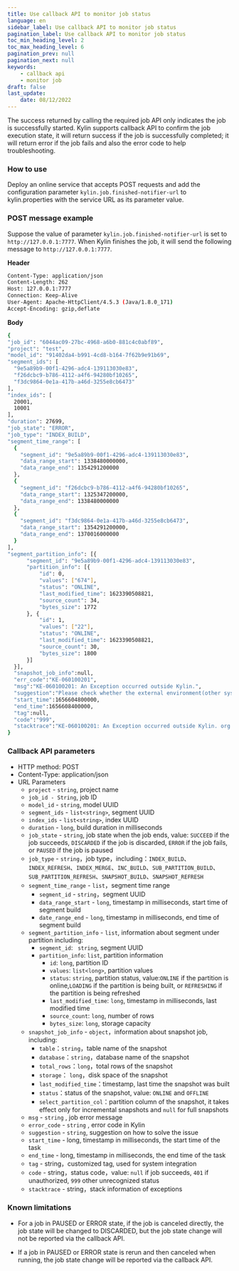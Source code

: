 ```yaml
---
title: Use callback API to monitor job status
language: en
sidebar_label: Use callback API to monitor job status
pagination_label: Use callback API to monitor job status
toc_min_heading_level: 2
toc_max_heading_level: 6
pagination_prev: null
pagination_next: null
keywords:
    - callback api
    - monitor job
draft: false 
last_update: 
    date: 08/12/2022
---
```


The success returned by calling the required job API only indicates the job is successfully started. Kylin supports callback API to confirm the job execution state, it will return success if the job is successfully completed; it will return error if the job fails and also the error code to help troubleshooting. 

### How to use 

Deploy an online service that accepts POST requests and add the configuration parameter `kylin.job.finished-notifier-url` to kylin.properties with the service URL as its parameter value.

### POST message example 

Suppose the value of parameter `kylin.job.finished-notifier-url` is set to `http://127.0.0.1:7777`. When Kylin finishes the job, it will send the following message to `http://127.0.0.1:7777`. 

**Header**

```sh
Content-Type: application/json
Content-Length: 262
Host: 127.0.0.1:7777
Connection: Keep-Alive
User-Agent: Apache-HttpClient/4.5.3 (Java/1.8.0_171)
Accept-Encoding: gzip,deflate
```

**Body**

```sh
{
"job_id": "6044ac09-27bc-4968-a6b0-881c4c0abf89",
"project": "test",
"model_id": "91402da4-b991-4cd8-b164-7f62b9e91b69",
"segment_ids": [
  "9e5a89b9-00f1-4296-adc4-139113030e83",
  "f26dcbc9-b786-4112-a4f6-94280bf10265",
  "f3dc9864-0e1a-417b-a46d-3255e8cb6473"
],
"index_ids": [
  20001,
  10001
],
"duration": 27699,
"job_state": "ERROR",
"job_type": "INDEX_BUILD",
"segment_time_range": [
  {
    "segment_id": "9e5a89b9-00f1-4296-adc4-139113030e83",
    "data_range_start": 1338480000000,
    "data_range_end": 1354291200000
  },
  {
    "segment_id": "f26dcbc9-b786-4112-a4f6-94280bf10265",
    "data_range_start": 1325347200000,
    "data_range_end": 1338480000000
  },
  {
    "segment_id": "f3dc9864-0e1a-417b-a46d-3255e8cb6473",
    "data_range_start": 1354291200000,
    "data_range_end": 1370016000000
  }
],
"segment_partition_info": [{
      "segment_id": "9e5a89b9-00f1-4296-adc4-139113030e83",
      "partition_info": [{
          "id": 0,
          "values": ["674"],
          "status": "ONLINE",
          "last_modified_time": 1623390508821,
          "source_count": 34,
          "bytes_size": 1772
      }, {
          "id": 1,
          "values": ["22"],
          "status": "ONLINE",
          "last_modified_time": 1623390508821,
          "source_count": 30,
          "bytes_size": 1800
      }]
  }],
  "snapshot_job_info":null,
  "err_code":"KE-060100201",
  "msg":"KE-060100201: An Exception occurred outside Kylin.",
  "suggestion":"Please check whether the external environment(other systems, components, etc.) is normal.",
  "start_time":1656604800000,
  "end_time":1656608400000,
  "tag":null,
  "code":"999",
  "stacktrace":"KE-060100201: An Exception occurred outside Kylin. org.apache...."
}
```

### Callback API parameters 

- HTTP method: POST
- Content-Type: application/json
- URL Parameters
  - `project` - `string`, project name
  - `job_id - String`, job ID  
  - `model_id` - `string`, model UUID 
  - `segment_ids` - `list<string>`, segment UUID
  - `index_ids` - `list<string>`, index UUID
  - `duration` - `long`, build duration in milliseconds
  - `job_state` - `string`, job state when the job ends, value: `SUCCEED` if the job succeeds, `DISCARDED` if the job is discarded, `ERROR` if the job fails, or `PAUSED` if the job is paused 
  - `job_type` - `string`，job type，including：`INDEX_BUILD`、`INDEX_REFRESH`、`INDEX_MERGE`、`INC_BUILD`、`SUB_PARTITION_BUILD`、`SUB_PARTITION_REFRESH`、`SNAPSHOT_BUILD`、`SNAPSHOT_REFRESH`
  - `segment_time_range` - `list`，segment time range
    - `segment_id` - `string`，segment UUID
    - `data_range_start` - `long`, timestamp in milliseconds, start time of segment build
    - `date_range_end` - `long`, timestamp in milliseconds, end time of segment build
  - `segment_partition_info` - `list`, information about segment under partition including:  
    - `segment_id`:  ` string`, segment UUID
    - `partition_info`: `list`, partition information 
      - `id`: `long`, partition ID
      - `values`: `list<long>`, partition values
      - `status`: `string`, partition status, value:`ONLINE` if the partition is online,`LOADING` if the partition is being built, or `REFRESHING` if the partition is being refreshed
      - `last_modified_time`: `long`, timestamp in milliseconds, last modified time
      - `source_count`: `long`, number of rows 
      - `bytes_size`:  `long`, storage capacity
  - `snapshot_job_info` - `object`，information about snapshot job, including:
    - `table`：`string`，table name of the snapshot
    - `database`：`string`，database name of the snapshot
    - `total_rows`：`long`，total rows of the snapshot
    - `storage`： `long`，disk space of the snapshot
    - `last_modified_time`：timestamp, last time the snapshot was built
    - `status`：status of the snapshot, value: `ONLINE` and `OFFLINE`
    - `select_partition_col`：partition column of the snapshot, it takes effect only for incremental snapshots and `null` for full snapshots
  - `msg` - `string` , job error message
  - `error_code` - `string` , error code in Kylin
  - `suggestion` - `string`, suggestion on how to solve the issue
  - `start_time` - long, timestamp in milliseconds, the start time of the task
  - `end_time` - long, timestamp in milliseconds, the end time of the task
  - `tag` - string，customized tag, used for system integration
  - `code` -  string，status code，value: `null` if job succeeds, `401` if unauthorized, `999` other unrecognized status
  - `stacktrace` - string，stack information of exceptions

### Known limitations 

- For a job in PAUSED or ERROR state, if the job is canceled directly, the job state will be changed to DISCARDED, but the job state change will not be reported via the callback API. 

- If a job in PAUSED or ERROR state is rerun and then canceled when running, the job state change will be reported via the callback API. 

